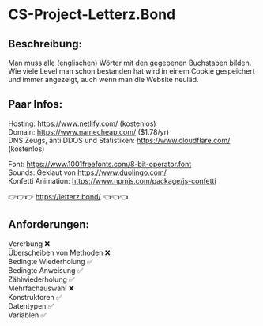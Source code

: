 # CS-Project-Letterz.Bond


## Beschreibung:
Man muss alle (englischen) Wörter mit den gegebenen Buchstaben bilden. Wie viele Level man schon bestanden hat wird in einem Cookie gespeichert und immer angezeigt, auch wenn man die Website neuläd.

## Paar Infos:
Hosting: https://www.netlify.com/ (kostenlos)  
Domain: https://www.namecheap.com/ ($1.78/yr)  
DNS Zeugs, anti DDOS und Statistiken: https://www.cloudflare.com/ (kostenlos)  

Font: https://www.1001freefonts.com/8-bit-operator.font  
Sounds: Geklaut von https://www.duolingo.com/  
Konfetti Animation: https://www.npmjs.com/package/js-confetti    


👉👉👉 https://letterz.bond/ 👈👈👈

## Anforderungen:

Vererbung ❌  
Überscheiben von Methoden ❌  
Bedingte Wiederholung ✅  
Bedingte Anweisung ✅  
Zählwiederholung ✅  
Mehrfachauswahl ❌  
Konstruktoren ✅  
Datentypen ✅  
Variablen ✅
